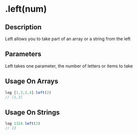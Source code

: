 # .left(num)

## Description

Left allows you to take part of an array or a string from the left

## Parameters

Left takes one parameter, the number of letters or items to take

## Usage On Arrays

```javascript
log [1,3,2,4].left(2)
// [1,3]
```

## Usage On Strings

```javascript
log 1324.left(2)
// 13
```
